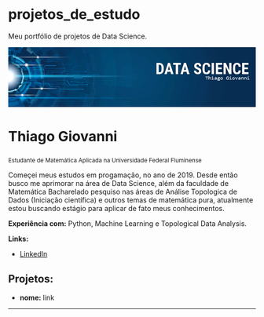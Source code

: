# projetos_de_estudo
Meu portfólio de projetos de Data Science.



<p align="center">
  <img src="banner.png" >
</p>

# Thiago Giovanni
<sub>Estudante de Matemática Aplicada na Universidade Federal Fluminense</sub>

Começei meus estudos em progamação, no ano de 2019. Desde então busco me aprimorar na área de Data Science, além da faculdade de Matemática Bacharelado pesquiso nas áreas de Análise Topologica de Dados (Iniciação científica) e outros temas de matemática pura, atualmente estou buscando estágio para aplicar de fato meus conhecimentos.

**Experiência com:** Python, Machine Learning e Topological Data Analysis.

**Links:**

* [LinkedIn](https://www.linkedin.com/in/thiago-giovanni-3445b520a)

## Projetos:


* **nome:** link

---




